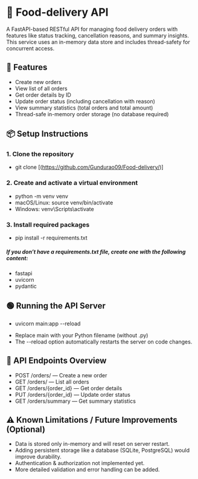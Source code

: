 # 🍔 Food-delivery API

A FastAPI-based RESTful API for managing food delivery orders with features like status tracking, cancellation reasons, and summary insights. This service uses an in-memory data store and includes thread-safety for concurrent access.

## 🚀 Features

- Create new orders
- View list of all orders
- Get order details by ID
- Update order status (including cancellation with reason)
- View summary statistics (total orders and total amount)
- Thread-safe in-memory order storage (no database required)

## 📦 Setup Instructions

### 1. Clone the repository

- git clone [(https://github.com/Gundurao09/Food-delivery/)]

### 2. Create and activate a virtual environment

- python -m venv venv
- macOS/Linux: source venv/bin/activate
- Windows: venv\Scripts\activate

### 3. Install required packages

- pip install -r requirements.txt

##### If you don’t have a requirements.txt file, create one with the following content:

- fastapi
- uvicorn
- pydantic

## 🟢 Running the API Server

- uvicorn main:app --reload

* Replace main with your Python filename (without .py)
* The --reload option automatically restarts the server on code changes.

## 📘 API Endpoints Overview

- POST /orders/ — Create a new order
- GET /orders/ — List all orders
- GET /orders/{order_id} — Get order details
- PUT /orders/{order_id} — Update order status
- GET /orders/summary — Get summary statistics

## ⚠️ Known Limitations / Future Improvements (Optional)

- Data is stored only in-memory and will reset on server restart.
- Adding persistent storage like a database (SQLite, PostgreSQL) would improve durability.
- Authentication & authorization not implemented yet.
- More detailed validation and error handling can be added.

